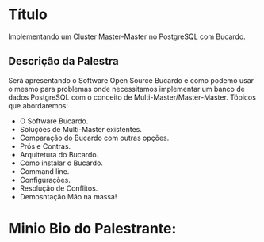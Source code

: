 # Título
Implementando um Cluster Master-Master no PostgreSQL com Bucardo.

## Descrição da Palestra
Será apresentando o Software Open Source Bucardo e como  podemo usar o mesmo para problemas onde necessitamos 
implementar um banco de dados PostgreSQL com o conceito de Multi-Master/Master-Master.
 Tópicos que abordaremos:
 - O Software Bucardo.
 - Soluções de Multi-Master existentes.
 - Comparação do Bucardo com outras opções.
 - Prós e Contras.
 - Arquitetura do Bucardo.
 - Como instalar o Bucardo.
 - Command line.
 - Configurações.
 - Resolução de Conflitos.
 - Demosntação Mão na massa!

# Minio Bio do Palestrante:


 
